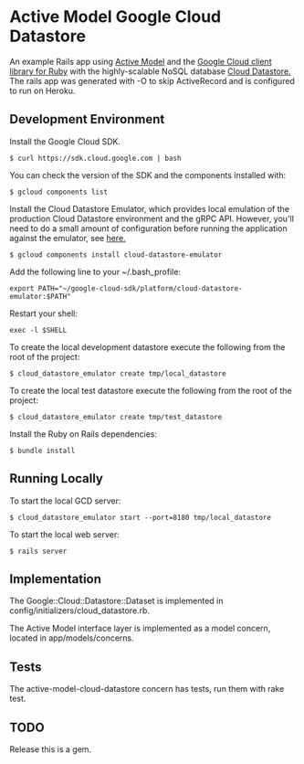 Active Model Google Cloud Datastore
===================================

An example Rails app using [Active Model](https://github.com/rails/rails/tree/master/activemodel) and 
the [Google Cloud client library for Ruby](https://github.com/GoogleCloudPlatform/google-cloud-ruby) with 
the highly-scalable NoSQL database [Cloud Datastore.](https://cloud.google.com/datastore) The rails app was generated with -O to skip ActiveRecord and is configured to run on Heroku.

Development Environment
-----------------------

Install the Google Cloud SDK.

    $ curl https://sdk.cloud.google.com | bash
    
You can check the version of the SDK and the components installed with:

    $ gcloud components list
    
Install the Cloud Datastore Emulator, which provides local emulation of the production Cloud 
Datastore environment and the gRPC API. However, you'll need to do a small amount of configuration 
before running the application against the emulator, see [here.](https://cloud.google.com/datastore/docs/tools/datastore-emulator)
    
    $ gcloud components install cloud-datastore-emulator 
    
Add the following line to your ~/.bash_profile:
        
    export PATH="~/google-cloud-sdk/platform/cloud-datastore-emulator:$PATH"
        
Restart your shell:
        
    exec -l $SHELL    

To create the local development datastore execute the following from the root of the project:

    $ cloud_datastore_emulator create tmp/local_datastore
    
To create the local test datastore execute the following from the root of the project:
    
    $ cloud_datastore_emulator create tmp/test_datastore
    
Install the Ruby on Rails dependencies:

    $ bundle install
    
Running Locally
---------------

To start the local GCD server:

    $ cloud_datastore_emulator start --port=8180 tmp/local_datastore
    
To start the local web server:

    $ rails server

Implementation
--------------

The Google::Cloud::Datastore::Dataset is implemented in config/initializers/cloud_datastore.rb.

The Active Model interface layer is implemented as a model concern, located in app/models/concerns.

Tests
-----

The active-model-cloud-datastore concern has tests, run them with rake test.

TODO
----

Release this is a gem.
